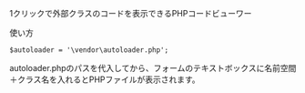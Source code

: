 1クリックで外部クラスのコードを表示できるPHPコードビューワー

使い方

```php:index.php
$autoloader = '\vendor\autoloader.php';
```

<p>autoloader.phpのパスを代入してから、フォームのテキストボックスに名前空間＋クラス名を入れるとPHPファイルが表示されます。</p>